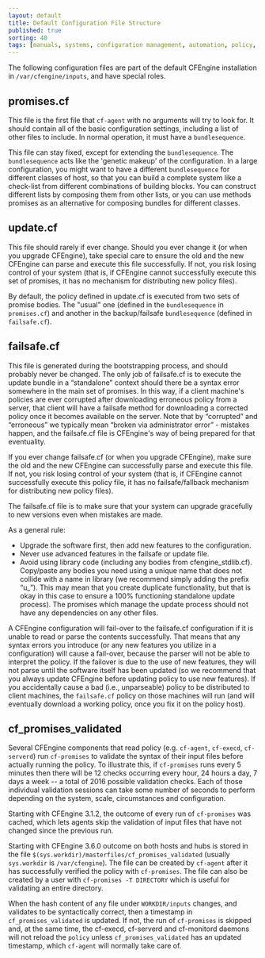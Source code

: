 ```yaml
---
layout: default
title: Default Configuration File Structure
published: true
sorting: 40
tags: [manuals, systems, configuration management, automation, policy, failsafe, update, file system]
---
```


<!---
**TODO: include some extracts, or link to github**
**TODO: Documentation for default policy layout/structure including 
cf_promises_validated and update mechanism**
-->

The following configuration files are part of the default CFEngine 
installation in `/var/cfengine/inputs`, and have special roles.

## promises.cf

This file is the first file that `cf-agent` with no arguments will try to look 
for. It should contain all of the basic configuration settings, including a 
list of other files to include. In normal operation, it must have a 
`bundlesequence`.

This file can stay fixed, except for extending the `bundlesequence`. The 
`bundlesequence` acts like the 'genetic makeup' of the configuration. In a 
large configuration, you might want to have a different `bundlesequence` for 
different classes of host, so that you can build a complete system like a 
check-list from different combinations of building blocks. You can construct 
different lists by composing them from other lists, or you can use methods 
promises as an alternative for composing bundles for different classes.

## update.cf

This file should rarely if ever change. Should you ever change it (or when you 
upgrade CFEngine), take special care to ensure the old and the new CFEngine 
can parse and execute this file successfully. If not, you risk losing control 
of your system (that is, if CFEngine cannot successfully execute this set of 
promises, it has no mechanism for distributing new policy files).

By default, the policy defined in update.cf is executed from two sets of 
promise bodies. The "usual" one (defined in the `bundlesequence` in 
`promises.cf`) and another in the backup/failsafe `bundlesequence` (defined in 
`failsafe.cf`).

## failsafe.cf

This file is generated during the bootstrapping process, and should probably 
never be changed. The only job of failsafe.cf is to execute the update bundle 
in a “standalone” context should there be a syntax error somewhere in the main 
set of promises. In this way, if a client machine's policies are ever 
corrupted after downloading erroneous policy from a server, that client will 
have a failsafe method for downloading a corrected policy once it becomes 
available on the server. Note that by “corrupted” and “erroneous” we typically 
mean “broken via administrator error” - mistakes happen, and the failsafe.cf 
file is CFEngine's way of being prepared for that eventuality.

If you ever change failsafe.cf (or when you upgrade CFEngine), make sure the 
old and the new CFEngine can successfully parse and execute this file. If not, 
you risk losing control of your system (that is, if CFEngine cannot 
successfully execute this policy file, it has no failsafe/fallback mechanism 
for distributing new policy files).

The failsafe.cf file is to make sure that your system can upgrade gracefully 
to new versions even when mistakes are made.


As a general rule:

* Upgrade the software first, then add new features to the configuration.
* Never use advanced features in the failsafe or update file.
* Avoid using library code (including any bodies from cfengine_stdlib.cf). 
Copy/paste any bodies you need using a unique name that does not collide with 
a name in library (we recommend simply adding the prefix “u_”). This may mean 
that you create duplicate functionality, but that is okay in this case to 
ensure a 100% functioning standalone update process). The promises which 
manage the update process should not have any dependencies on any other files.

A CFEngine configuration will fail-over to the failsafe.cf configuration if it 
is unable to read or parse the contents successfully. That means that any 
syntax errors you introduce (or any new features you utilize in a 
configuration) will cause a fail-over, because the parser will not be able to 
interpret the policy. If the failover is due to the use of new features, they 
will not parse until the software itself has been updated (so we recommend 
that you always update CFEngine before updating policy to use new features). 
If you accidentally cause a bad (i.e., unparseable) policy to be distributed 
to client machines, the `failsafe.cf` policy on those machines will run (and 
will eventually download a working policy, once you fix it on the policy 
host).

## cf_promises_validated


Several CFEngine components that read policy (e.g. `cf-agent`, `cf-execd`, `cf-serverd`) run `cf-promises` to validate the syntax of their input files before actually running the policy. To illustrate this, if `cf-promises` runs every 5 minutes then there will be 12 checks occurring every hour, 24 hours a day, 7 days a week -- a total of 2016 possible validation checks. Each of those individual validation sessions can take some number of seconds to perform depending on the system, scale, circumstances and configuration.

Starting with CFEngine 3.1.2, the outcome of every run of `cf-promises` was cached, which lets agents skip the validation of input files that have not changed since the previous run. 

Starting with CFEngine 3.6.0 outcome on both hosts and hubs is stored in the file `$(sys.workdir)/masterfiles/cf_promises_validated` (usually `sys.workdir` is `/var/cfengine`). The file can be created by `cf-agent` after it has successfully verified the policy with `cf-promises`. The file can also be created by a user with `cf-promises -T DIRECTORY` which is useful for validating an entire directory.

When the hash content of any file under `WORKDIR/inputs` changes, and validates to be syntactically correct, then a timestamp in `cf_promises_validated` is updated. If not, the run of `cf-promises` is skipped and, at the same time, the cf-execd, cf-serverd and cf-monitord daemons will not reload the `policy` unless `cf_promises_validated` has an updated timestamp, which `cf-agent` will normally take care of.
